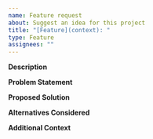 ```yaml
---
name: Feature request
about: Suggest an idea for this project
title: "[Feature](context): "
type: Feature
assignees: ""
---
```


**Description**
<!-- A clear and concise description of the feature request. -->

**Problem Statement**
<!-- Explain the problem this feature will solve. -->

**Proposed Solution**
<!-- Describe the solution you'd like. -->

**Alternatives Considered**
<!-- Describe any alternative solutions or features you've considered. -->

**Additional Context**
<!-- Add any other context or information here. -->
